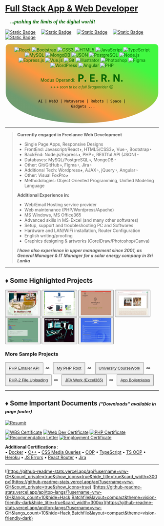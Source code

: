 # [Full Stack App & Web Developer](https://vrw-gh.github.io/vrw-GH/ "View My Page")

<div style="align: right; color: darkgreen; font: bold italic 1.2em/1 cursive; text-shadow: 2px 2px 2px 2px white; margin-bottom: 1rem;">🚀 ...pushing the limits of the digital world!</div>

[![Static Badge](https://img.shields.io/badge/017646774278-darkgreen?logo=whatsapp&logoColor=white&labelColor=darkgreen/)](https://wa.me/+4917646774278 "Whatsapp Me")&emsp;
[![Static Badge](https://img.shields.io/badge/%2B49%20176%204677%204278-cyan?label=%F0%9F%93%9E&logoColor=white&labelColor=cyan/)](tel:+4917646774278 "Call my mobile")&emsp;
[![Static Badge](https://img.shields.io/badge/victor.wright%40outlook.de-magenta?logo=microsoftoutlook&logoColor=white&labelColor=magenta/)](mailto:victor.wright@outlook.de "Click to Email")&emsp;
[![Static Badge](https://img.shields.io/badge/Victor%20Wright-blue?logo=linkedin&logoColor=white&labelColor=blue/)](https://www.linkedin.com/in/victor-r-wright/ "Finde me on Linkedin")&emsp;
[![Static Badge](https://img.shields.io/badge/-Wrights%20Desk-black?label=%F0%9F%95%B8&labelColor=darkblue/)](https://www.wrightsdesk.com/ "visit the WrightsDesk Website")&emsp;

<div style="display: flex; flex-wrap: wrap; width: 85vw; max-width: 500px; margin: 0 auto; text-align: center; justify-content: center; background: linear-gradient(30deg,  #02500290 20%,#FF8826E1 40%, #41F841 80%); border-radius: 10px 10px 50% 50% / 10px 10px 100px 100px; color: darkgreen;">
    <div style="max-width: 450px; justify-content: center; padding: 10px;">
        <img src="https://www.svgrepo.com/download/439290/react.svg" alt="React" title="React" height="50" />
        <img  src="https://www.svgrepo.com/download/353498/bootstrap.svg" alt="Bootstrap" title="Bootstrap" height="50" />
        <img  src="https://www.svgrepo.com/download/452185/css-3.svg" alt="CSS3" title="CSS3" height="50" />
        <img  src="https://www.svgrepo.com/download/452228/html-5.svg" alt="HTML5" title="HTML5" height="50" />
        <img  src="https://www.svgrepo.com/download/349419/javascript.svg" alt="JavaScript" title="Javascript" height="50" />
        <img src="https://www.svgrepo.com/download/349540/typescript.svg" alt="TypeScript" title="Typescript" height="50" />
        <img  src="https://www.svgrepo.com/download/439233/mysql.svg" alt="MySQL" title="MySQL" height="50" />
        <img src="https://www.svgrepo.com/download/439231/mongodb.svg" alt="MongoDB" title="MongoDB" height="50" />
        <img src="https://www.svgrepo.com/download/373711/json2.svg" alt="JSON" title="JSON" height="50" />
        <img src="https://www.svgrepo.com/download/439268/postgresql.svg" alt="PostgreSQL" title="PostgreSQL" height="50" />
        <img  src="https://www.svgrepo.com/download/378837/node.svg" alt="Node.js" title="Node" height="50" />
        <img  src="https://www.svgrepo.com/download/353724/express.svg" alt="Express.js" title="Express" height="50" />
        <img  src="https://www.svgrepo.com/download/354528/vue.svg" alt="Vue.js" title="Vue" height="50" />
        <img src="https://www.svgrepo.com/download/475654/github-color.svg" alt="Git" title="Git/GitHub" height="50" />
        <img src="https://www.svgrepo.com/download/452147/adobe-illustrator.svg" alt="Illustrator" title="Adobe Illustrator" height="50" />
        <img  src="https://www.svgrepo.com/download/373968/photoshop.svg" alt="Photoshop" title="Adobe Photoshop" height="50" />
        <img  src="https://www.svgrepo.com/download/448222/figma.svg" alt="Figma" title="Figma" height="50" />
        <img  src="https://www.svgrepo.com/download/349568/wordpress.svg" alt="WordPress" title="WordPress" height="50" />
        <img  src="https://www.svgrepo.com/download/353396/angular-icon.svg" alt="Angular" title="Angular" height="50" />
        <img  src="https://www.svgrepo.com/download/354180/php.svg" alt="PHP" title="PHP8" height="50" />
        <br>
        <p style="padding-bottom: 0;">
            Modus Operandi: &nbsp;<strong style="font-size: 2rem">P.&nbsp;E.&nbsp;R.&nbsp;N.</strong>
            <br>
            <i style="padding-top: 0;"><small>» » » soon to be a full Dragonrider</small></i>&nbsp;😉
        </P>
    </div>
    <p style="margin: 5px 4rem 3rem; color:black">
    <code>AI&nbsp;|&nbsp;Web3&nbsp;| Metaverse&nbsp;|&nbsp;Robots&nbsp;| Space |&nbsp;Gadgets&nbsp;...</code>
    </p>
</div>

---

> **Currently engaged in Freelance Web Development**
>
>- Single Page Apps, Responsive Designs
>- FrontEnd: Javascript/React◑, HTML5/CSS3◕, Vue◔, Bootstrap◔
>- BackEnd: Node.js/Express◑, PHP◑, RESTful API (JSON)◔
>- Databases: MySQL/PostgreSQL◑, MongoDB◔
>- Other: Git/GitHub◑, Figma◔, Jira◔
>- Additional Tech: Wordpress◕, AJAX◔, jQuery◔, Angular◔
>- Other: Visual FoxPro◕
>- Methodologies: Object Oriented Programming, Unified Modeling Language
>
> **Additional Experience in:**
>
>- Web/Email Hosting service provider
>- Web maintenance (PHP/Wordpress/Apache)
>- MS Windows, MS Office365
>- Advanced skills in MS-Excel (and many other softwares)
>- Setup, support and troubleshooting PC and Softwares
>- Hardware and LAN/WiFi installation, Router Configuration
>- English writing/proofing
>- Graphics designing & artworks (CorelDraw/Photoshop/Canva)
>
> ***I have also experience in upper management since 2001, as General Manager & IT Manager for a solar energy company in Sri Lanka***

---

## ♦ Some Highlighted Projects

<button><a href="https://vrw-gh.github.io/drmuellers1969/" target="_blank" title="Dr. Muellers 1969">
    <img src="https://raw.githubusercontent.com/vrw-GH/assets/main/repo-media/drmuellers1969/Screenshot.png" width=100 height=80></a></button>
<button><a href="https://vrw-gh.github.io/jfalanka/" target="_blank" title="JFA Lanka Home Page">
    <img src="https://raw.githubusercontent.com/vrw-GH/assets/main/repo-media/jfalanka/Screenshot.png" width=100 height=80></a></button>
<button><a href="https://vrw-gh.github.io/sanskara/" target="_blank" title="Sanskara Front End (with Email-home)">
    <img src="https://raw.githubusercontent.com/vrw-GH/assets/main/repo-media/sanskara/Screenshot.png" width=100 height=80></a></button>
<button><a href="https://vrw-gh.github.io/final-project-wd020/" target="_blank" title="Share My Food">
    <img src="https://raw.githubusercontent.com/vrw-GH/assets/main/repo-media/share-my-food/Screenshot.png" width=100 height=80></a></button>
<button><a href="https://vrw-gh.github.io/sharemyfood-backend/" target="_blank" title="Backend API for ShareMyFood">
    <img src="https://raw.githubusercontent.com/vrw-GH/assets/main/repo-media/share-my-food/Screenshot2.png" width=100 height=80></a></button>
<button><a href="https://vrw-gh.github.io/WD-Home/" target="_blank" title="Wrights-Desk (Personal Site)">
    <img src="https://raw.githubusercontent.com/vrw-GH/assets/main/repo-media/WD-home/Screenshot.png" width=100 height=80></a></button>
<button><a href="https://vrw-gh.github.io/hacker-news/" target="_blank" title="My Hacker News (Coding project)">
    <img src="https://raw.githubusercontent.com/vrw-GH/assets/main/repo-media/hacker-news/Screenshot.png" width=100 height=80></a></button>
<br>

### More Sample Projects

<button style="padding: 10px"><a href="https://vrw-gh.github.io/php-emailer/" target="_blank">PHP Emailer API</a></button>&nbsp; ∞ &nbsp;
<button style="padding: 10px"><a href="https://vrw-gh.github.io/my-php-root/" target="_blank">My PHP Root</a></button>&nbsp; ∞ &nbsp;
<button style="padding: 10px"><a href="https://vrw-gh.github.io/UOM/" target="_blank">University CourseWork</a></button>&nbsp; ∞ &nbsp;
<button style="padding: 10px"><a href="https://vrw-gh.github.io/php-p2/" target="_blank">PHP-2 File Uploading</a></button>&nbsp; ∞ &nbsp;
<button style="padding: 10px"><a href="https://vrw-gh.github.io/jfa-cms/" target="_blank">JFA Work (Excel365)</a></button>&nbsp; ∞ &nbsp;
<button style="padding: 10px"><a href="https://vrw-gh.github.io/BOILERPLATES/" target="_blank">App Boilerplates</a></button>

---

## ♦ Some Important Documents <small><small><i>("Downloads" available in page footer)</i></small></small>

[<img src="https://raw.githubusercontent.com/vrw-GH/vrw-GH/main/resume/cv_vw-en.jpg?raw=true" alt="Resumè" width="300px" height="auto">](https://raw.githubusercontent.com/vrw-GH/vrw-GH/main/resume/cv_vw-en.jpg?raw=true "Curriculum Vitae")

[<img src="https://raw.githubusercontent.com/vrw-GH/vrw-GH/main/certificates/WBS-certificate_FS_Web_%26_App_Dev.jpg?raw=true" alt="WBS Certificate" width="auto" height="200px">](https://raw.githubusercontent.com/vrw-GH/vrw-GH/main/certificates/WBS-certificate_FS_Web_%26_App_Dev.jpg?raw=true "Graduation Certificate - WBS Coding School, Berlin") [<img src="https://raw.githubusercontent.com/vrw-GH/vrw-GH/main/certificates/UOM-Cert_Front-End-Web-Development.jpg?raw=true" alt="Web Dev Certificate" width="auto" height="200px">](https://raw.githubusercontent.com/vrw-GH/vrw-GH/main/certificates/UOM-Cert_Front-End-Web-Development.jpg?raw=true "Front End Web Dev (University of Moratuwa, Sri Lanka)") [<img src="https://raw.githubusercontent.com/vrw-GH/vrw-GH/main/certificates/TutorialsPoint-Cert_Fundementals-of-PHP.jpg?raw=true" alt="PHP Certificate" width="auto" height="200px">](https://raw.githubusercontent.com/vrw-GH/vrw-GH/main/certificates/TutorialsPoint-Cert_Fundementals-of-PHP.jpg?raw=true "Fundementals of PHP") [<img src="https://raw.githubusercontent.com/vrw-GH/vrw-GH/main/certificates/Victor-Wright_Recommendation-letter.jpg?raw=true" alt="Recommendation Letter" width="auto" height="200px">](https://raw.githubusercontent.com/vrw-GH/vrw-GH/main/certificates/Victor-Wright_Recommendation-letter.jpg?raw=true "Letter of Recommendation") [<img src="https://github.com/vrw-GH/vrw-GH/raw/main/certificates/JFA_Emp-Certificate.jpg?raw=true" alt="Employment Certificate" width="auto" height="200px">](https://github.com/vrw-GH/vrw-GH/raw/main/certificates/JFA_Emp-Certificate.jpg?raw=true "JFA Employment Certificate")
<br>

<b>Additional Certifications </b>:<br>
• [Docker](https://github.com/vrw-GH/vrw-GH/raw/main/certificates/Alison-Learner-Verification_Docker.jpg?raw=true)
• [C++](https://github.com/vrw-GH/vrw-GH/raw/main/certificates/W3Schools-Cert_c++.jpg?raw=true)
• [CSS Media Queries](https://github.com/vrw-GH/vrw-GH/raw/main/certificates/LinkedIn-Cert_Advanced-CSS-Media-Queries.jpg?raw=true)
• [OOP](https://github.com/vrw-GH/vrw-GH/raw/main/certificates/LinkedIn-Cert_Programming-Foundations-ObjectOriented-Design.jpg?raw=true)
• [TypeScript](https://github.com/vrw-GH/vrw-GH/raw/main/certificates/LinkedIn-Cert_TypeScript-Essential-Training.jpg)
• [TS OOP](https://github.com/vrw-GH/vrw-GH/raw/main/certificates/LinkedIn-Cert_TypeScript-ObjectOriented-Programming.jpg?raw=true)
• [Heroku](https://github.com/vrw-GH/vrw-GH/raw/main/certificates/Codecademy-Cert_Deploy-with-Netlify-and-Heroku.jpg?raw=true)
• [JS Errors](https://github.com/vrw-GH/vrw-GH/raw/main/certificates/Codecademy-Cert_Debug-JScript-Errors.jpg?raw=true)
• [React Router](https://github.com/vrw-GH/vrw-GH/raw/main/certificates/Codecademy-Cert_Learn-React-Router.jpg?raw=true)
• [Jira](https://github.com/vrw-GH/vrw-GH/raw/main/certificates/LinkedIn-Cert_Learning-Jira-Software.jpg?raw=true)

---

![https://github-readme-stats.vercel.app/api?username=vrw-GH&count_private=true&show_icons=true&hide_title=true&card_width=300px](https://github-readme-stats.vercel.app/api?username=vrw-GH&count_private=true&show_icons=true) ![https://github-readme-stats.vercel.app/api/top-langs/?username=vrw-GH&langs_count=10&hide=Hack,Batchfile&layout=compact&theme=vision-friendly-dark&hide_title=true&card_width=300px](https://github-readme-stats.vercel.app/api/top-langs/?username=vrw-GH&langs_count=10&hide=Hack,Batchfile&layout=compact&theme=vision-friendly-dark)
